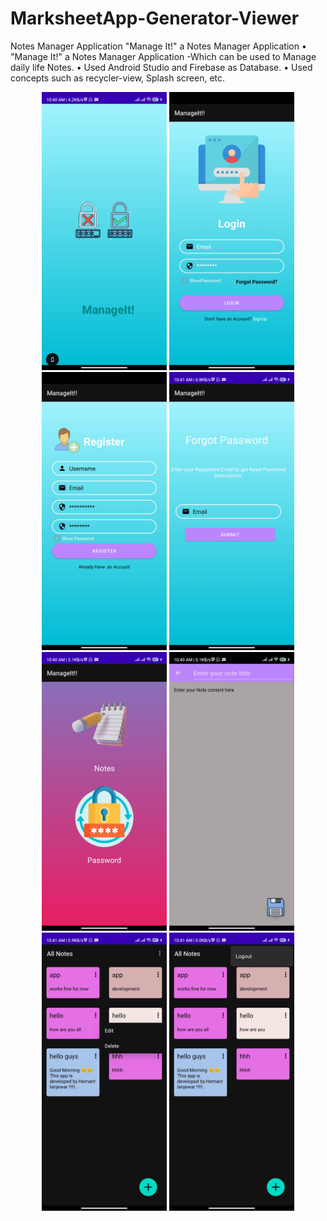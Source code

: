 # MarksheetApp-Generator-Viewer

 Notes Manager Application 
"Manage It!" a Notes Manager Application
•	"Manage It!" a Notes Manager Application -Which can be used to Manage daily life Notes.
•	Used Android Studio and Firebase as Database.
•	Used concepts such as recycler-view, Splash screen, etc.


<!-- Grid View of Screenshots -->
<div align="center">
  <img src="https://github.com/Hemant-Lanjewar/ManageIT-App/blob/master/Screenshot_2023-04-12-10-40-21-661_com.example.manageit.jpg" width="200"/>
  <img src="https://github.com/Hemant-Lanjewar/ManageIT-App/blob/master/Login.jpg" width="200"/>
  <img src="https://github.com/Hemant-Lanjewar/ManageIT-App/blob/master/Register.jpg" width="200"/>
  <img src="https://github.com/Hemant-Lanjewar/ManageIT-App/blob/master/Forgot.jpg" width="200"/>
  <img src="https://github.com/Hemant-Lanjewar/ManageIT-App/blob/master/main.jpg" width="200"/>
    <img src="https://github.com/Hemant-Lanjewar/ManageIT-App/blob/master/Create%20note.jpg" width="200"/>
      <img src="https://github.com/Hemant-Lanjewar/ManageIT-App/blob/master/Edit-Note.jpg" width="200"/>
        <img src="https://github.com/Hemant-Lanjewar/ManageIT-App/blob/master/Logout.jpg" width="200"/>
  
  
  
  
  
  

</div>
